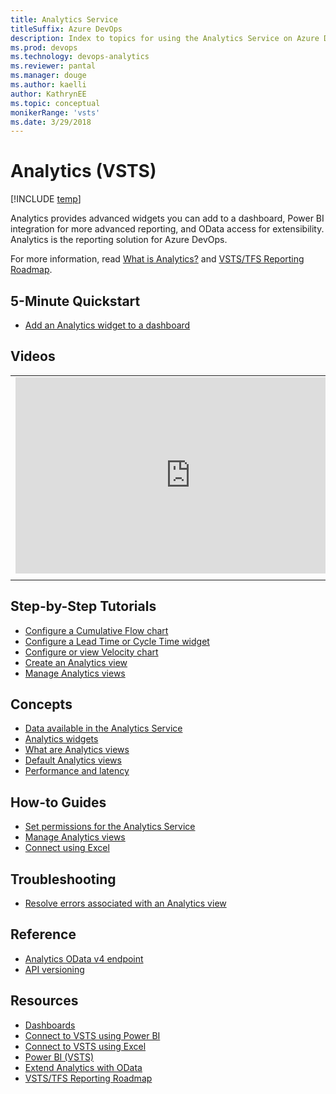 ```yaml
---
title: Analytics Service
titleSuffix: Azure DevOps
description: Index to topics for using the Analytics Service on Azure DevOps
ms.prod: devops
ms.technology: devops-analytics
ms.reviewer: pantal
ms.manager: douge
ms.author: kaelli
author: KathrynEE
ms.topic: conceptual
monikerRange: 'vsts'
ms.date: 3/29/2018
---
```


# Analytics (VSTS) 

[!INCLUDE [temp](../../_shared/version-vsts-only.md)]

Analytics provides advanced widgets you can add to a dashboard, Power BI integration for more advanced reporting, and OData access for extensibility. Analytics is the reporting solution for Azure DevOps. 

For more information, read [What is Analytics?](what-is-analytics.md) and [VSTS/TFS Reporting Roadmap](./reporting-roadmap.md).

<!---
[!INCLUDE [temp](../_shared/analytics-preview.md)] 
-->


## 5-Minute Quickstart
 - [Add an Analytics widget to a dashboard](enable-analytics-velocity.md)

## Videos
| | |
| --- | --- |
| <iframe src="https://channel9.msdn.com/Events/Connect/2017/T251/player" width="560" height="314" allowFullScreen frameBorder="0"></iframe> | <iframe src="https://channel9.msdn.com/Events/Build/2018/THR2020/player" width="560" height="314" allowFullScreen frameBorder="0"></iframe> |
| | |

## Step-by-Step Tutorials
- [Configure a Cumulative Flow chart](../guidance/cumulative-flow.md?toc=/vsts/report/analytics/toc.json&bc=/vsts/report/analytics/breadcrumb/toc.json)
- [Configure a Lead Time or Cycle Time widget](../guidance/cycle-time-and-lead-time.md?toc=/vsts/report/analytics/toc.json&bc=/vsts/report/analytics/breadcrumb/toc.json)
- [Configure or view Velocity chart](../guidance/team-velocity.md?toc=/vsts/report/analytics/toc.json&bc=/vsts/report/analytics/breadcrumb/toc.json)
- [Create an Analytics view](analytics-views-create.md)
- [Manage Analytics views](analytics-views-manage.md)

## Concepts
- [Data available in the Analytics Service](data-available-in-analytics.md)
- [Analytics widgets](analytics-widgets-vsts.md)
- [What are Analytics views](what-are-analytics-views.md)
- [Default Analytics views](analytics-default-views.md)
- [Performance and latency](performance-latency.md)

## How-to Guides
- [Set permissions for the Analytics Service](analytics-security.md)
- [Manage Analytics views](analytics-views-manage.md)
- [Connect using Excel](access-analytics-excel.md)

## Troubleshooting
- [Resolve errors associated with an Analytics view](troubleshooting-views.md)

## Reference 
- [Analytics OData v4 endpoint](../extend-analytics/data-model-analytics-service.md?toc=/vsts/report/analytics/toc.json&bc=/vsts/report/analytics/breadcrumb/toc.json)
- [API versioning](../extend-analytics/odata-api-version.md?toc=/vsts/report/analytics/toc.json&bc=/vsts/report/analytics/breadcrumb/toc.json)

<!---
Future:
Analytics Views
Understanding Analytics Service data Acquisition
-->

## Resources
- [Dashboards](../dashboards/index.md?toc=/vsts/report/analytics/toc.json&bc=/vsts/report/analytics/breadcrumb/toc.json)
- [Connect to VSTS using Power BI](../powerbi/index.md?toc=/vsts/report/analytics/toc.json&bc=/vsts/report/analytics/breadcrumb/toc.json)
- [Connect to VSTS using Excel](access-analytics-excel.md)
- [Power BI (VSTS)](../powerbi/index.md?toc=/vsts/report/analytics/toc.json&bc=/vsts/report/analytics/breadcrumb/toc.json)
- [Extend Analytics with OData](../extend-analytics/index.md?toc=/vsts/report/analytics/toc.json&bc=/vsts/report/analytics/breadcrumb/toc.json)
- [VSTS/TFS Reporting Roadmap](../analytics/reporting-roadmap.md?toc=/vsts/report/analytics/toc.json&bc=/vsts/report/analytics/breadcrumb/toc.json)


<!---
Future:
Ax Pricing Model
Build Dashboard Widget in AX
-->

